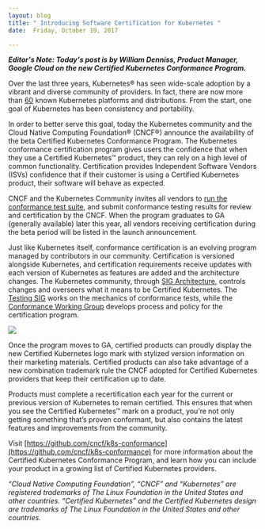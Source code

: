 ```yaml
---
layout: blog
title: " Introducing Software Certification for Kubernetes "
date:  Friday, October 19, 2017

---
```


_**Editor's Note: Today's post is by William Denniss, Product Manager, Google Cloud on the new Certified Kubernetes Conformance Program.**_    


Over the last three years, Kubernetes® has seen wide-scale adoption by a vibrant and diverse community of providers. In fact, there are now more than [60](https://docs.google.com/spreadsheets/d/1LxSqBzjOxfGx3cmtZ4EbB_BGCxT_wlxW_xgHVVa23es/edit#gid=0) known Kubernetes platforms and distributions. From the start, one goal of Kubernetes has been consistency and portability.  

In order to better serve this goal, today the Kubernetes community and the Cloud Native Computing Foundation® (CNCF®) announce the availability of the beta Certified Kubernetes Conformance Program. The Kubernetes conformance certification program gives users the confidence that when they use a Certified Kubernetes™ product, they can rely on a high level of common functionality. Certification provides Independent Software Vendors (ISVs) confidence that if their customer is using a Certified Kubernetes product, their software will behave as expected.  

CNCF and the Kubernetes Community invites all vendors to [run the conformance test suite](https://github.com/cncf/k8s-conformance/blob/master/instructions.md), and submit conformance testing results for review and certification by the CNCF. When the program graduates to GA (generally available) later this year, all vendors receiving certification during the beta period will be listed in the launch announcement.  

Just like Kubernetes itself, conformance certification is an evolving program managed by contributors in our community. Certification is versioned alongside Kubernetes, and certification requirements receive updates with each version of Kubernetes as features are added and the architecture changes. The Kubernetes community, through [SIG Architecture](https://github.com/kubernetes/community/tree/master/sig-architecture), controls changes and overseers what it means to be Certified Kubernetes. The [Testing SIG](https://github.com/kubernetes/community/tree/master/sig-testing) works on the mechanics of conformance tests, while the [Conformance Working Group](https://github.com/cncf/k8s-conformance) develops process and policy for the certification program.  

 ![](https://lh3.googleusercontent.com/-seEomiDY4syaWVbl0KT7k9fcJmylYK1n9_VANKyo5oIP5gH9MuIq_dcB_q3qvjE5YzOdM2HthMyc_wduC4xLmPStsb6Q6ASPBfOWi7ssGylfy1I7Pbd64THobytWa_1JX-pscH4)


Once the program moves to GA, certified products can proudly display the new Certified Kubernetes logo mark with stylized version information on their marketing materials. Certified products can also take advantage of a new combination trademark rule the CNCF adopted for Certified Kubernetes providers that keep their certification up to date.  

Products must complete a recertification each year for the current or previous version of Kubernetes to remain certified. This ensures that when you see the Certified Kubernetes™ mark on a product, you’re not only getting something that’s proven conformant, but also contains the latest features and improvements from the community.  

Visit [https://github.com/cncf/k8s-conformance](https://github.com/cncf/k8s-conformance) for more information about the Certified Kubernetes Conformance Program, and learn how you can include your product in a growing list of Certified Kubernetes providers.  

_“Cloud Native Computing Foundation”, “CNCF” and “Kubernetes” are registered trademarks of The Linux Foundation in the United States and other countries. “Certified Kubernetes” and the Certified Kubernetes design are trademarks of The Linux Foundation in the United States and other countries._
